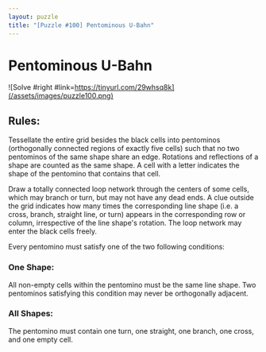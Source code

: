 ```yaml
---
layout: puzzle
title: "[Puzzle #100] Pentominous U-Bahn"
---
```


# Pentominous U-Bahn

![Solve #right #link=https://tinyurl.com/29whsq8k](/assets/images/puzzle100.png)

## Rules:

Tessellate the entire grid besides the black cells into pentominos (orthogonally connected regions of exactly five cells) such that no two pentominos of the same shape share an edge. Rotations and reflections of a shape are counted as the same shape. A cell with a letter indicates the shape of the pentomino that contains that cell.

Draw a totally connected loop network through the centers of some cells, which may branch or turn, but may not have any dead ends. A clue outside the grid indicates how many times the corresponding line shape (i.e. a cross, branch, straight line, or turn) appears in the corresponding row or column, irrespective of the line shape's rotation. The loop network may enter the black cells freely.

Every pentomino must satisfy one of the two following conditions:

### One Shape:

All non-empty cells within the pentomino must be the same line shape. Two pentominos satisfying this condition may never be orthogonally adjacent.

### All Shapes:

The pentomino must contain one turn, one straight, one branch, one cross, and one empty cell. 
